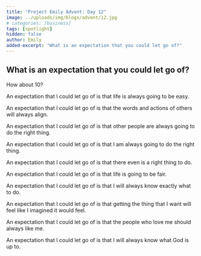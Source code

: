 ```yaml
---
title: "Project Emily Advent: Day 12"
image: ../uploads/img/blogs/advent/12.jpg
# categories: [business]
tags: [spotlight]
hidden: false
author: Emily
added-excerpt: "What is an expectation that you could let go of?"
---
```


<style> em {color: black;} p a {color: #f0506e;}</style>

## What is an expectation that you could let go of?

How about 10?<br>

An expectation that I could let go of is that life is always going to be easy.<br>

An expectation that I could let go of is that the words and actions of others will always align.<br>

An expectation that I could let go of is that other people are always going to do the right thing.<br>

An expectation that I could let go of is that I am always going to do the right thing.<br>

An expectation that I could let go of is that there even is a right thing to do.<br>

An expectation that I could let go of is that life is going to be fair.<br>

An expectation that I could let go of is that I will always know exactly what to do.<br>

An expectation that I could let go of is that getting the thing that I want will feel like I imagined it would feel.<br>

An expectation that I could let go of is that the people who love me should always like me.<br>

An expectation that I could let go of is that I will always know what God is up to.<br>
